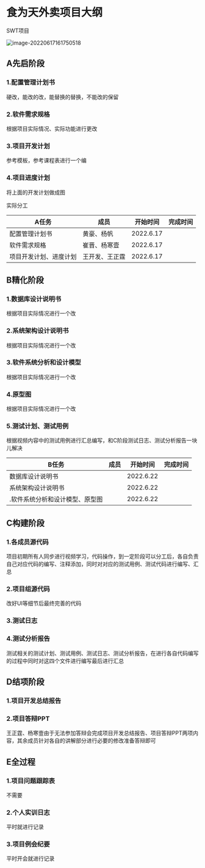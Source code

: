 # 食为天外卖项目大纲

SWT项目

![image-20220617161750518](https://wangzt670-img.oss-cn-beijing.aliyuncs.com/img/image-20220617161750518.png)

## A先启阶段

### 1.配置管理计划书

硬改，能改的改，能替换的替换，不能改的保留

### 2.软件需求规格

根据项目实际情况、实际功能进行更改

### 3.项目开发计划

参考模板，参考课程表进行一个编

### 4.项目进度计划

将上面的开发计划做成图

实际分工

| A任务                  | 成员           | 开始时间  | 完成时间 |
| ---------------------- | -------------- | --------- | -------- |
| 配置管理计划书         | 黄豪、杨帆     | 2022.6.17 |          |
| 软件需求规格           | 崔晋、杨寒壹   | 2022.6.17 |          |
| 项目开发计划、进度计划 | 王开发、王正霆 | 2022.6.17 |          |



## B精化阶段

### 1.数据库设计说明书

根据项目实际情况进行一个改

### 2.系统架构设计说明书

根据项目实际情况进行一个改

### 3.软件系统分析和设计模型

根据项目实际情况进行一个改

### 4.原型图

根据项目实际情况进行一个改

### 5.测试计划、测试用例

根据视频内容中的测试用例进行汇总编写，和C阶段测试日志、测试分析报告一块儿解决

| B任务                           | 成员 | 开始时间  | 完成时间 |
| ------------------------------- | ---- | --------- | -------- |
| 数据库设计说明书                |      | 2022.6.22 |          |
| 系统架构设计说明书              |      | 2022.6.22 |          |
| .软件系统分析和设计模型、原型图 |      | 2022.6.22 |          |



## C构建阶段

### 1.各成员源代码

项目初期所有人同步进行视频学习，代码操作，到一定阶段可以分工后，各自负责自己对应代码的编写、注释添加，同时对对应的测试用例、测试代码进行编写、汇总

### 2.项目组源代码

改好UI等细节后最终完善的代码

### 3.测试日志

### 4.测试分析报告

测试相关的测试计划、测试用例、测试日志、测试分析报告，在进行各自代码编写的过程中同时对这四个文件进行编写最后进行汇总



## D结项阶段

### 1.项目开发总结报告

### 2.项目答辩PPT

王正霆、杨寒壹由于无法参加答辩会完成项目开发总结报告、项目答辩PPT两项内容，其余成员针对各自的讲解部分进行必要的修改准备答辩即可



## E全过程

### 1.项目问题跟踪表

不需要

### 2.个人实训日志

平时就进行记录

### 3.项目例会纪要

平时开会就进行记录
